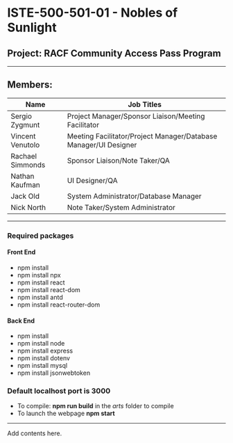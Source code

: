 # ISTE-500-501-01 - Nobles of Sunlight

## Project: RACF Community Access Pass Program

---

## Members:
| Name             | Job Titles                                                       |
| ---------------- | ---------------------------------------------------------------- |
| Sergio Zygmunt   | Project Manager/Sponsor Liaison/Meeting Facilitator              |
| Vincent Venutolo | Meeting Facilitator/Project Manager/Database Manager/UI Designer |
| Rachael Simmonds | Sponsor Liaison/Note Taker/QA                                    |
| Nathan Kaufman   | UI Designer/QA                                                   |
| Jack Old         | System Administrator/Database Manager                            |
| Nick North       | Note Taker/System Administrator                                  |

---

### Required packages
#### Front End
- npm install
- npm install npx
- npm install react
- npm install react-dom
- npm install antd
- npm install react-router-dom
#### Back End
- npm install
- npm install node 
- npm install express
- npm install dotenv
- npm install mysql
- npm install jsonwebtoken

### Default localhost port is 3000
- To compile: **npm run build** in the *arts* folder to compile
- To launch the webpage **npm start** 

---

Add contents here.
